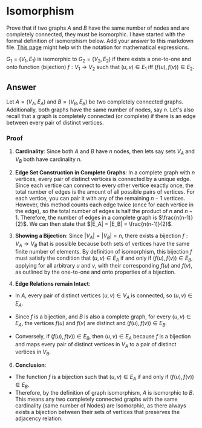 # Isomorphism

Prove that if two graphs $A$ and $B$ have the same number of nodes and are
completely connected, they must be isomorphic. I have started with the formal
definition of isomorphism below. Add your answer to this markdown file. [This
page](https://docs.github.com/en/get-started/writing-on-github/working-with-advanced-formatting/writing-mathematical-expressions)
might help with the notation for mathematical expressions.

$G_1=(V_1 , E_1)$ is isomorphic to $G_2 = (V_2, E_2)$ if there exists a
one-to-one and onto function (bijection) $f: V_1 \rightarrow V_2$ such that $(u,v)
\in E_1$ iff $(f(u),f(v)) \in E_2$.

## Answer
Let $A = (V_A, E_A)$ and $B = (V_B, E_B)$ be two completely connected graphs. Additionally, both graphs have the same number of nodes, say $n$.
Let's also recall that a graph is completely connected (or complete) if there is an edge between every pair of distinct vertices.

### Proof
1. **Cardinality**: Since both $A$ and $B$ have $n$ nodes, then lets say sets $V_A$ and $V_B$ both have cardinality $n$.

2. **Edge Set Construction in Complete Graphs**:
In a complete graph with  $n$ vertices, every pair of distinct vertices is connected by a unique edge. Since each vertice can connect to every other vertice exactly once, the total number of edges is the amount of all possible pairs of vertices.
For each vertice, you can pair it with any of the remaining  $n-1$ vertices. However, this method counts each edge twice  (once for each vertice in the edge), so the total number of edges is half the product of  $n$ and  $n-1$. Therefore, the number of edges in a complete graph is  $\frac{n(n-1)}{2}$. 
We can then state that  $|E_A|  =  |E_B|  =  \frac{n(n-1)}{2}$.

3. **Showing  a Bijection**:
Since  $|V_A|  =  |V_B|  = n$, there exists a bijection  $f: V_A  \rightarrow V_B$ that is possible because both sets of vertices have the same finite number of elements. By definition of isomorphism, this bijection  $f$ must satisfy the condition that  $(u,v)  \in E_A$ if and only if  $(f(u),f(v))  \in E_B$, applying for all arbitrary  $u$ and  $v$, with their corresponding  $f(u)$ and  $f(v)$, as outlined by the one-to-one and onto properties of a bijection.

4. **Edge Relations remain Intact**:
- In $A$, every pair of distinct vertices $(u, v) \in V_A$ is connected, so $(u, v) \in E_A$.
   
- Since $f$ is a bijection, and $B$ is also a complete graph, for every $(u, v) \in E_A$, the vertices $f(u)$ and $f(v)$ are distinct and $(f(u), f(v)) \in E_B$.
- Conversely, if $(f(u), f(v)) \in E_B$, then $(u, v) \in E_A$ because $f$ is a bijection and maps every pair of distinct vertices in $V_A$ to a pair of distinct vertices in $V_B$.

6. **Conclusion**:
- The function $f$ is a bijection such that $(u, v) \in E_A$ if and only if $(f(u), f(v)) \in E_B$.
- Therefore, by the definition of graph isomorphism, $A$ is isomorphic to $B$. This means any two completely connected graphs with the same cardinality (same number of Nodes) are Isomorphic, as there always exists a bijection between their sets of vertices that preserves the adjacency relation.
